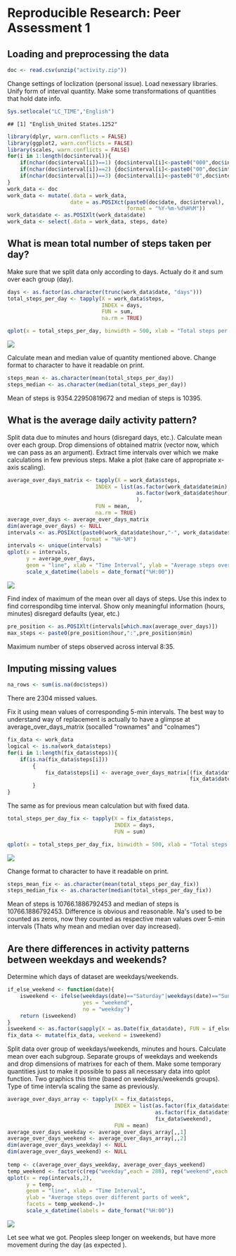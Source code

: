 # Reproducible Research: Peer Assessment 1


## Loading and preprocessing the data

```r
doc <- read.csv(unzip("activity.zip"))
```

Change settings of loclization (personal issue).
Load nexessary libraries.
Unify form of interval quantity.
Make some transformations of quantities that hold date info.


```r
Sys.setlocale("LC_TIME","English")
```

```
## [1] "English_United States.1252"
```

```r
library(dplyr, warn.conflicts = FALSE)
library(ggplot2, warn.conflicts = FALSE)
library(scales, warn.conflicts = FALSE)
for(i in 1:length(doc$interval)){
    if(nchar(doc$interval[i])==1) {doc$interval[i]<-paste0("000",doc$interval[i])}
    if(nchar(doc$interval[i])==2) {doc$interval[i]<-paste0("00",doc$interval[i])}
    if(nchar(doc$interval[i])==3) {doc$interval[i]<-paste0("0",doc$interval[i])}
}
work_data <- doc
work_data <- mutate(.data = work_data, 
                    date = as.POSIXct(paste0(doc$date, doc$interval), 
                                      format = "%Y-%m-%d%H%M"))
work_data$date <- as.POSIXlt(work_data$date)
work_data <- select(.data = work_data, steps, date)
```
## What is mean total number of steps taken per day?

Make sure that we split data only according to days.
Actualy do it and sum over each group (day).


```r
days <- as.factor(as.character(trunc(work_data$date, "days")))
total_steps_per_day <- tapply(X = work_data$steps, 
                              INDEX = days, 
                              FUN = sum,
                              na.rm = TRUE) 
```


```r
qplot(x = total_steps_per_day, binwidth = 500, xlab = "Total steps per day")
```

![](PA1_template_files/figure-html/histogram-1.png) 

Calculate mean and median value of quantity mentioned above. 
Change format to character to have it readable on print. 


```r
steps_mean <- as.character(mean(total_steps_per_day))
steps_median <- as.character(median(total_steps_per_day))
```

Mean of steps is 9354.22950819672 and median of steps is 10395.

## What is the average daily activity pattern?

Split data due to minutes and hours (disregard days, etc.).
Calculate mean over each group.
Drop dimensions of obtained matrix (vector now, which we can pass as an argument).
Extract time intervals over which we make calculations in few previous steps. 
Make a plot (take care of appropriate x-axis scaling).


```r
average_over_days_matrix <- tapply(X = work_data$steps,
                            INDEX = list(as.factor(work_data$date$min),
                                         as.factor(work_data$date$hour)
                                         ),
                            FUN = mean,
                            na.rm = TRUE)
average_over_days <- average_over_days_matrix
dim(average_over_days) <- NULL
intervals <- as.POSIXct(paste0(work_data$date$hour,"-", work_data$date$min),
                        format = "%H-%M")
intervals <- unique(intervals)
qplot(x = intervals, 
      y = average_over_days, 
      geom = "line", xlab = "Time Interval", ylab = "Average steps over days")+
      scale_x_datetime(labels = date_format("%H:00"))
```

![](PA1_template_files/figure-html/time_series_plot-1.png) 

Find index of maximum of the mean over all days of steps. 
Use this index to find correspondibg time interval.
Show only meaningful information (hours, minutes) disregard defaults (year, etc.)


```r
pre_position <- as.POSIXlt(intervals[which.max(average_over_days)])
max_steps <- paste0(pre_position$hour,":",pre_position$min)
```

Maximum number of steps observed across interval 8:35.

## Imputing missing values

```r
na_rows <- sum(is.na(doc$steps))
```

There are 2304 missed values.

Fix it using mean values of corresponding 5-min intervals.
The best way to understand way of replacement is actually to have a glimpse at 
average_over_days_matrix (socalled "rownames" and "colnames")


```r
fix_data <- work_data
logical <- is.na(work_data$steps)
for(i in 1:length(fix_data$steps)){
    if(is.na(fix_data$steps[i]))
        {
            fix_data$steps[i] <- average_over_days_matrix[(fix_data$date[i]$min/5)+1,
                                                          fix_data$date[i]$hour+1]
        }
}
```

The same as for previous mean calculation but with fixed data.


```r
total_steps_per_day_fix <- tapply(X = fix_data$steps, 
                                  INDEX = days, 
                                  FUN = sum) 
```


```r
qplot(x = total_steps_per_day_fix, binwidth = 500, xlab = "Total steps per day")
```

![](PA1_template_files/figure-html/histogram_fix-1.png) 

Change format to character to have it readable on print. 


```r
steps_mean_fix <- as.character(mean(total_steps_per_day_fix))
steps_median_fix <- as.character(median(total_steps_per_day_fix))
```

Mean of steps is 10766.1886792453 and median of steps is 10766.1886792453.
Difference is obvious and reasonable. Na's used to be counted as zeros, now they counted as respective mean values over 5-min intervals (Thats why mean and median over day increased). 

## Are there differences in activity patterns between weekdays and weekends?

Determine which days of dataset are weekdays/weekends.


```r
if_else_weekend <- function(date){
    isweekend <- ifelse(weekdays(date)=="Saturday"|weekdays(date)=="Sunday",
                        yes = "weekend", 
                        no = "weekday")
    return (isweekend)
}
isweekend <- as.factor(sapply(X = as.Date(fix_data$date), FUN = if_else_weekend))
fix_data <- mutate(fix_data, weekend = isweekend)
```

Split data over group of weekdays/weekends, minutes and hours.
Calculate mean over each subgroup.
Separate groups of weekdays and weekends and drop dimensions of matrixes for each of them.
Make some temporary quantities just to make it possible to pass all necessary data into qplot function. Two graphics this time (based on weekdays/weekends groups). Type of time intervla scaling the same as previously.


```r
average_over_days_array <- tapply(X = fix_data$steps,
                                  INDEX = list(as.factor(fix_data$date$min),
                                               as.factor(fix_data$date$hour),
                                               fix_data$weekend),
                                  FUN = mean)
average_over_days_weekday <- average_over_days_array[,,1]
average_over_days_weekend <- average_over_days_array[,,2]
dim(average_over_days_weekday) <- NULL
dim(average_over_days_weekend) <- NULL
 
temp <- c(average_over_days_weekday, average_over_days_weekend)
temp_weekend <- factor(c(rep("weekday",each = 288), rep("weekend",each = 288)))
qplot(x = rep(intervals,2), 
      y = temp, 
      geom = "line", xlab = "Time Interval", 
      ylab = "Average steps over different parts of week", 
      facets = temp_weekend~.)+
      scale_x_datetime(labels = date_format("%H:00"))
```

![](PA1_template_files/figure-html/plot_week_patern-1.png) 

Let see what we got. Peoples sleep longer on weekends, but have more movement during the day (as expected ). 
